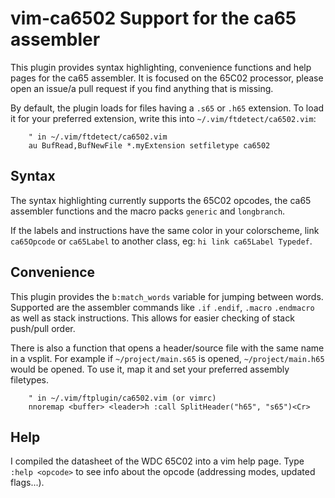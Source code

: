 # vim-ca6502 Support for the ca65 assembler
This plugin provides syntax highlighting, convenience functions and help pages for the ca65 assembler.
It is focused on the 65C02 processor, please open an issue/a pull request if you find anything that is missing.

By default, the plugin loads for files having a `.s65` or `.h65` extension.
To load it for your preferred extension, write this into `~/.vim/ftdetect/ca6502.vim`:
```vim
    " in ~/.vim/ftdetect/ca6502.vim
    au BufRead,BufNewFile *.myExtension setfiletype ca6502
```


## Syntax
The syntax highlighting currently supports the 65C02 opcodes, the ca65 assembler functions
and the macro packs `generic` and `longbranch`.

If the labels and instructions have the same color in your colorscheme, 
link `ca65Opcode` or `ca65Label` to another class, eg: `hi link ca65Label Typedef`.

## Convenience
This plugin provides the `b:match_words` variable for jumping between words.
Supported are the assembler commands like `.if` `.endif`, `.macro` `.endmacro` as well as stack instructions.
This allows for easier checking of stack push/pull order.


There is also a function that opens a header/source file with the same name in a vsplit.
For example if `~/project/main.s65` is opened, `~/project/main.h65` would be opened.
To use it, map it and set your preferred assembly filetypes.

```vim
    " in ~/.vim/ftplugin/ca6502.vim (or vimrc) 
    nnoremap <buffer> <leader>h :call SplitHeader("h65", "s65")<Cr>
```

## Help
I compiled the datasheet of the WDC 65C02 into a vim help page.
Type `:help <opcode>` to see info about the opcode (addressing modes, updated flags...).
